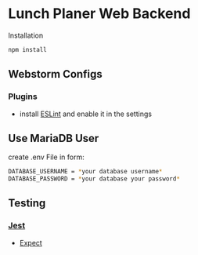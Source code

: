 # Lunch Planer Web Backend

Installation
```bash
npm install
```

## Webstorm Configs
### Plugins

* install [ESLint](https://plugins.jetbrains.com/plugin/7494-eslint) and enable it in the settings

## Use MariaDB User
create .env File in form:
```bash
DATABASE_USERNAME = *your database username*
DATABASE_PASSWORD = *your database your password*
```

## Testing
### [Jest](https://facebook.github.io/jest/)
* [Expect](https://facebook.github.io/jest/docs/en/expect.html)
